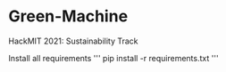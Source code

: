 # Green-Machine
HackMIT 2021: Sustainability Track

Install all requirements
'''
pip install -r requirements.txt
'''
